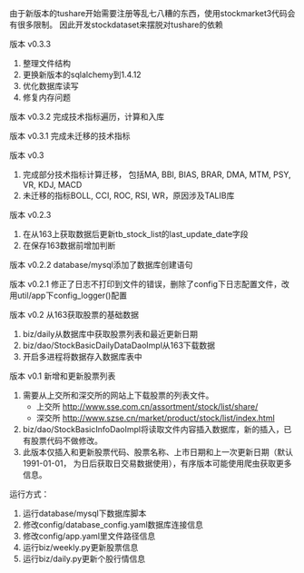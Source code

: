 由于新版本的tushare开始需要注册等乱七八糟的东西，使用stockmarket3代码会有很多限制。
因此开发stockdataset来摆脱对tushare的依赖

版本 v0.3.3
1. 整理文件结构
2. 更换新版本的sqlalchemy到1.4.12
3. 优化数据库读写
4. 修复内存问题

版本 v0.3.2
完成技术指标遍历，计算和入库

版本 v0.3.1
完成未迁移的技术指标

版本 v0.3
1. 完成部分技术指标计算迁移， 包括MA, BBI, BIAS, BRAR, DMA, MTM, PSY, VR, KDJ, MACD
2. 未迁移的指标BOLL, CCI, ROC, RSI, WR，原因涉及TALIB库

版本 v0.2.3
1. 在从163上获取数据后更新tb_stock_list的last_update_date字段
2. 在保存163数据前增加判断

版本 v0.2.2
database/mysql添加了数据库创建语句

版本 v0.2.1
修正了日志不打印到文件的错误，删除了config下日志配置文件，改用util/app下config_logger()配置

版本 v0.2
从163获取股票的基础数据
1. biz/daily从数据库中获取股票列表和最近更新日期
2. biz/dao/StockBasicDailyDataDaoImpl从163下载数据
3. 开启多进程将数据存入数据库表中

版本 v0.1
新增和更新股票列表
1. 需要从上交所和深交所的网站上下载股票的列表文件。
    - 上交所 http://www.sse.com.cn/assortment/stock/list/share/
    - 深交所 http://www.szse.cn/market/product/stock/list/index.html
2. biz/dao/StockBasicInfoDaoImpl将读取文件内容插入数据库，新的插入，已有股票代码不做修改。
3. 此版本仅插入和更新股票代码、股票名称、上市日期和上一次更新日期（默认1991-01-01， 为日后获取日交易数据使用），有序版本可能使用爬虫获取更多信息。


运行方式：
1. 运行database/mysql下数据库脚本
2. 修改config/database_config.yaml数据库连接信息
3. 修改config/app.yaml里文件路径信息
4. 运行biz/weekly.py更新股票信息
5. 运行biz/daily.py更新个股行情信息